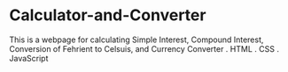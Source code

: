 # Calculator-and-Converter
This is a webpage for calculating Simple Interest, Compound Interest, Conversion of Fehrient to Celsuis, and Currency Converter
. HTML
. CSS
. JavaScript
